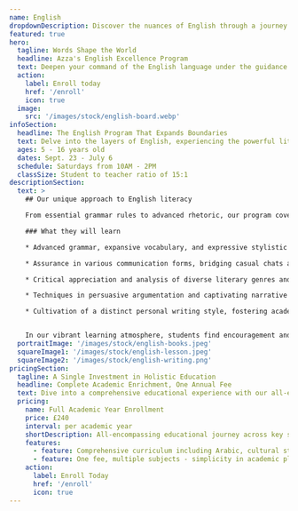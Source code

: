 ```yaml
---
name: English
dropdownDescription: Discover the nuances of English through a journey of linguistic exploration and expression.
featured: true
hero:
  tagline: Words Shape the World
  headline: Azza's English Excellence Program
  text: Deepen your command of the English language under the guidance of expert educators, committed to bringing every student into the world of nuanced communication and insightful literary appreciation.
  action:
    label: Enroll today
    href: '/enroll'
    icon: true
  image:
    src: '/images/stock/english-board.webp'
infoSection:
  headline: The English Program That Expands Boundaries
  text: Delve into the layers of English, experiencing the powerful literary heritage and modern expressions that connect and move societies across the globe.
  ages: 5 - 16 years old
  dates: Sept. 23 - July 6
  schedule: Saturdays from 10AM - 2PM
  classSize: Student to teacher ratio of 15:1
descriptionSection:
  text: >
    ## Our unique approach to English literacy

    From essential grammar rules to advanced rhetoric, our program covers the expanse of the English language, enabling students to convey their ideas effectively and creatively. Interactive lessons encourage students to refine their written and verbal English skills, positioning them as confident contributors in global dialogues.

    ### What they will learn

    * Advanced grammar, expansive vocabulary, and expressive stylistic techniques.

    * Assurance in various communication forms, bridging casual chats and scholarly discussions.

    * Critical appreciation and analysis of diverse literary genres and historical periods.

    * Techniques in persuasive argumentation and captivating narrative construction.

    * Cultivation of a distinct personal writing style, fostering academic advancement and personal growth.


    In our vibrant learning atmosphere, students find encouragement and intellectual stimulation vital for proficiency in English. Our educators serve not merely as teachers but as guides in literary exploration, instilling an enduring love for the English language and its pivotal role in cultural discourse.
  portraitImage: '/images/stock/english-books.jpeg'
  squareImage1: '/images/stock/english-lesson.jpeg'
  squareImage2: '/images/stock/english-writing.png'
pricingSection:
  tagline: A Single Investment in Holistic Education
  headline: Complete Academic Enrichment, One Annual Fee
  text: Dive into a comprehensive educational experience with our all-encompassing curriculum, designed for holistic growth and exploration.
  pricing:
    name: Full Academic Year Enrollment
    price: £240
    interval: per academic year
    shortDescription: All-encompassing educational journey across key subjects
    features:
      - feature: Comprehensive curriculum including Arabic, cultural studies, Maths, and English
      - feature: One fee, multiple subjects - simplicity in academic planning
    action:
      label: Enroll Today
      href: '/enroll'
      icon: true
---
```

